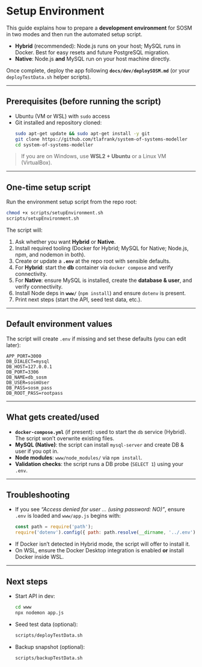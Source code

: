 # Setup Environment
This guide explains how to prepare a **development environment** for SOSM in two modes and then run the automated setup script.

- **Hybrid** (recommended): Node.js runs on your host; MySQL runs in Docker. Best for easy resets and future PostgreSQL migration.
- **Native**: Node.js **and** MySQL run on your host machine directly.

Once complete, deploy the app following **`docs/dev/deploySOSM.md`** (or your `deployTestData.sh` helper scripts).

---

## Prerequisites (before running the script)

- Ubuntu (VM or WSL) with `sudo` access
- Git installed and repository cloned:
  ```bash
  sudo apt-get update && sudo apt-get install -y git
  git clone https://github.com/tlafrank/system-of-systems-modeller
  cd system-of-systems-modeller
  ```

> If you are on Windows, use **WSL2 + Ubuntu** or a Linux VM (VirtualBox).

---

## One-time setup script

Run the environment setup script from the repo root:

```bash
chmod +x scripts/setupEnvironment.sh
scripts/setupEnvironment.sh
```

The script will:

1. Ask whether you want **Hybrid** or **Native**.
2. Install required tooling (Docker for Hybrid; MySQL for Native; Node.js, npm, and nodemon in both).
3. Create or update a **`.env`** at the repo root with sensible defaults.
4. For **Hybrid**: start the **db** container via `docker compose` and verify connectivity.
5. For **Native**: ensure MySQL is installed, create the **database & user**, and verify connectivity.
6. Install Node deps in **`www/`** (`npm install`) and ensure `dotenv` is present.
7. Print next steps (start the API, seed test data, etc.).

---

## Default environment values

The script will create `.env` if missing and set these defaults (you can edit later):

```
APP_PORT=3000
DB_DIALECT=mysql
DB_HOST=127.0.0.1
DB_PORT=3306
DB_NAME=db_sosm
DB_USER=sosmUser
DB_PASS=sosm_pass
DB_ROOT_PASS=rootpass
```

---

## What gets created/used

- **`docker-compose.yml`** (if present): used to start the `db` service (Hybrid). The script won’t overwrite existing files.
- **MySQL (Native)**: the script can install `mysql-server` and create DB & user if you opt in.
- **Node modules**: `www/node_modules/` via `npm install`.
- **Validation checks**: the script runs a DB probe (`SELECT 1`) using your `.env`.

---

## Troubleshooting

- If you see *“Access denied for user … (using password: NO)”*, ensure `.env` is loaded and `www/app.js` begins with:
  ```js
  const path = require('path');
  require('dotenv').config({ path: path.resolve(__dirname, '../.env') });
  ```
- If Docker isn’t detected in Hybrid mode, the script will offer to install it.
- On WSL, ensure the Docker Desktop integration is enabled **or** install Docker inside WSL.

---

## Next steps

- Start API in dev:
  ```bash
  cd www
  npx nodemon app.js
  ```
- Seed test data (optional):
  ```bash
  scripts/deployTestData.sh
  ```
- Backup snapshot (optional):
  ```bash
  scripts/backupTestData.sh
  ```